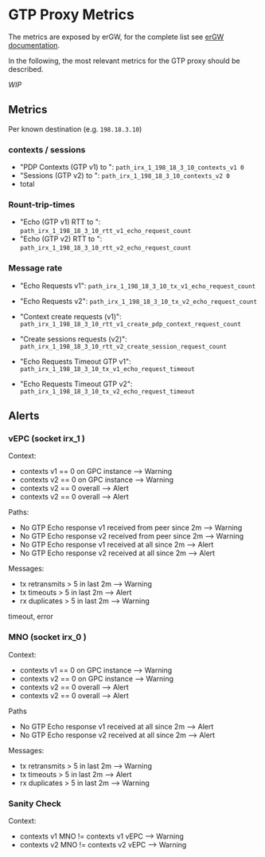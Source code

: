 # GTP Proxy Metrics

The metrics are exposed by erGW, for the complete list see [erGW
documentation](https://github.com/travelping/ergw/blob/master/METRICS.md).

In the following, the most relevant metrics for the GTP proxy should be described.

*WIP*

## Metrics

Per known destination (e.g. `198.18.3.10`)

### contexts / sessions
- "PDP Contexts (GTP v1) to <peer>": `path_irx_1_198_18_3_10_contexts_v1 0`
- "Sessions (GTP v2) to <peer>": `path_irx_1_198_18_3_10_contexts_v2 0`
- total

### Rount-trip-times

- "Echo (GTP v1) RTT to <peer>": `path_irx_1_198_18_3_10_rtt_v1_echo_request_count`
- "Echo (GTP v2) RTT to <peer>": `path_irx_1_198_18_3_10_rtt_v2_echo_request_count`

### Message rate

- "Echo Requests v1": `path_irx_1_198_18_3_10_tx_v1_echo_request_count`
- "Echo Requests v2": `path_irx_1_198_18_3_10_tx_v2_echo_request_count`

- "Context create requests (v1)": `path_irx_1_198_18_3_10_rtt_v1_create_pdp_context_request_count`
- "Create sessions requests (v2)": `path_irx_1_198_18_3_10_rtt_v2_create_session_request_count`

- "Echo Requests Timeout GTP v1": `path_irx_1_198_18_3_10_tx_v1_echo_request_timeout`
- "Echo Requests Timeout GTP v2": `path_irx_1_198_18_3_10_tx_v2_echo_request_timeout`

## Alerts

### vEPC (socket irx_1 )

Context:
- contexts v1 == 0 on GPC instance  --> Warning
- contexts v2 == 0 on GPC instance  --> Warning
- contexts v2 == 0 overall  --> Alert
- contexts v2 == 0 overall  --> Alert

Paths:
- No GTP Echo response v1 received from peer since 2m  --> Warning
- No GTP Echo response v2 received from peer since 2m  --> Warning
- No GTP Echo response v1 received at all since 2m  --> Alert
- No GTP Echo response v2 received at all since 2m  --> Alert

Messages:
- tx retransmits  > 5 in last 2m --> Warning
- tx timeouts > 5 in last 2m --> Alert
- rx duplicates > 5 in last 2m --> Warning


timeout, error

### MNO (socket irx_0 )

Context:
- contexts v1 == 0 on GPC instance  --> Warning
- contexts v2 == 0 on GPC instance  --> Warning
- contexts v2 == 0 overall  --> Alert
- contexts v2 == 0 overall  --> Alert

Paths
- No GTP Echo response v1 received at all since 2m  --> Alert
- No GTP Echo response v2 received at all since 2m  --> Alert

Messages:
- tx retransmits  > 5 in last 2m --> Warning
- tx timeouts > 5 in last 2m --> Alert
- rx duplicates > 5 in last 2m --> Warning

### Sanity Check

Context:
- contexts v1 MNO !=  contexts v1 vEPC  --> Warning
- contexts v2 MNO !=  contexts v2 vEPC  --> Warning


